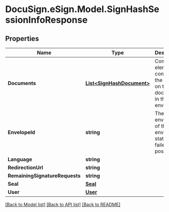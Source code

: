 # DocuSign.eSign.Model.SignHashSessionInfoResponse
## Properties

Name | Type | Description | Notes
------------ | ------------- | ------------- | -------------
**Documents** | [**List&lt;SignHashDocument&gt;**](SignHashDocument.md) | Complex element contains the details on the documents in the envelope. | [optional] 
**EnvelopeId** | **string** | The envelope ID of the envelope status that failed to post. | [optional] 
**Language** | **string** |  | [optional] 
**RedirectionUrl** | **string** |  | [optional] 
**RemainingSignatureRequests** | **string** |  | [optional] 
**Seal** | [**Seal**](Seal.md) |  | [optional] 
**User** | [**User**](User.md) |  | [optional] 

[[Back to Model list]](../README.md#documentation-for-models) [[Back to API list]](../README.md#documentation-for-api-endpoints) [[Back to README]](../README.md)

